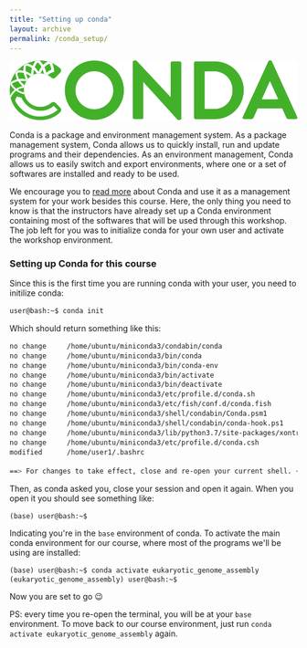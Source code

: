 ```yaml
---
title: "Setting up conda"
layout: archive
permalink: /conda_setup/
---
```


![](/images/conda_logo.svg)

Conda is a package and environment management system. As a package management system, Conda allows us to quickly install, run and update programs and their dependencies. As an environment management, Conda allows us to easily switch and export environments, where one or a set of softwares are installed and ready to be used. 

We encourage you to [read more](https://docs.conda.io/en/latest/) about Conda and use it as a management system for your work besides this course. Here, the only thing you need to know is that the instructors have already set up a Conda environment containing most of the softwares that will be used through this workshop. The job left for you was to initialize conda for your own user and activate the workshop environment.  

### Setting up Conda for this course

Since this is the first time you are running conda with your user, you need to initilize conda:

```bash 
user@bash:~$ conda init  
```  
Which should return something like this:  
```bash
no change     /home/ubuntu/miniconda3/condabin/conda
no change     /home/ubuntu/miniconda3/bin/conda
no change     /home/ubuntu/miniconda3/bin/conda-env
no change     /home/ubuntu/miniconda3/bin/activate
no change     /home/ubuntu/miniconda3/bin/deactivate
no change     /home/ubuntu/miniconda3/etc/profile.d/conda.sh
no change     /home/ubuntu/miniconda3/etc/fish/conf.d/conda.fish
no change     /home/ubuntu/miniconda3/shell/condabin/Conda.psm1
no change     /home/ubuntu/miniconda3/shell/condabin/conda-hook.ps1
no change     /home/ubuntu/miniconda3/lib/python3.7/site-packages/xontrib/conda.xsh
no change     /home/ubuntu/miniconda3/etc/profile.d/conda.csh
modified      /home/user1/.bashrc

==> For changes to take effect, close and re-open your current shell. <==
```  

Then, as conda asked you, close your session and open it again. When you open it you should see something like:
```
(base) user@bash:~$
``` 
Indicating you're in the `base` environment of conda. To activate the main conda environment for our course, where most of the programs we'll be using are installed:
```
(base) user@bash:~$ conda activate eukaryotic_genome_assembly
(eukaryotic_genome_assembly) user@bash:~$
```  

Now you are set to go :wink:  

PS: every time you re-open the terminal, you will be at your `base` environment. To move back to our course environment, just run `conda activate eukaryotic_genome_assembly` again.
